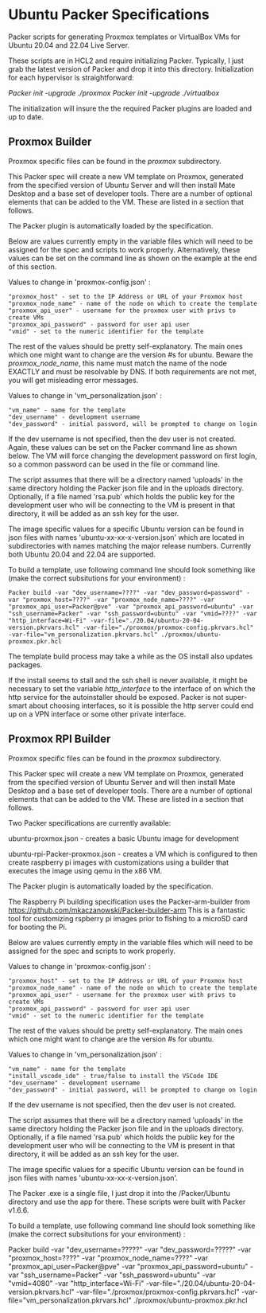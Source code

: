 # Ubuntu Packer Specifications
 
 
Packer scripts for generating Proxmox templates or VirtualBox VMs for Ubuntu 20.04 and 22.04 Live Server.

These scripts are in HCL2 and require initializing Packer.  Typically, I just grab the latest
version of Packer and drop it into this directory.  Initialization for each hypervisor
is straightforward:

*Packer init -upgrade ./proxmox*
*Packer init -upgrade ./virtualbox*

The initialization will insure the the required Packer plugins are loaded and up to date.


## Proxmox Builder

Proxmox specific files can be found in the *proxmox* subdirectory.

This Packer spec will create a new VM template on Proxmox, generated from
the specified version of Ubuntu Server and will then install Mate Desktop
and a base set of developer tools.  There are a number of optional elements that can be
added to the VM.  These are listed in a section that follows.

The Packer plugin is automatically loaded by the specification.

Below are values currently empty in the variable files which will need to
be assigned for the spec and scripts to work properly.  Alternatively, these values
can be set on the command line as shown on the example at the end of this section.

Values to change in 'proxmox-config.json' :

    "proxmox_host" - set to the IP Address or URL of your Proxmox host
    "proxmox_node_name" - name of the node on which to create the template
    "proxmox_api_user" - username for the proxmox user with privs to create VMs
    "proxmox_api_password" - password for user api user
    "vmid" - set to the numeric identifier for the template
    
The rest of the values should be pretty self-explanatory.  The main ones which
one might want to change are the version #s for ubuntu.  Beware the *proxmox_node_name*, this name must match the name of the node EXACTLY and must be resolvable by DNS.  If both requirements are not met, you will get misleading error messages.

Values to change in 'vm_personalization.json' :

    "vm_name" - name for the template
    "dev_username" - development username
    "dev_password" - initial password, will be prompted to change on login

If the dev username is not specified, then the dev user is not created.  Again, these values can be set on the Packer command line as shown below.  The VM will force changing the development password on first login, so a common password can be used in the file or command line.

The script assumes that there will be a directory named 'uploads' in the same
directory holding the Packer json file and in the uploads directory.  Optionally,
if a file named 'rsa.pub' which holds the public key for the development
user who will be connecting to the VM is present in that directory, it will be
added as an ssh key for the user.

The image specific values for a specific Ubuntu version can be found in json files
with names 'ubuntu-xx-xx-x-version.json' which are located in subdirectories with names matching the major release numbers.  Currently both Ubuntu 20.04 and 22.04 are supported.

To build a template, use following command line should look something like (make the correct subsitutions for your environment) :

~~~
Packer build -var "dev_username=????" -var "dev_password=password" -var "proxmox_host=????" -var "proxmox_node_name=????" -var "proxmox_api_user=Packer@pve" -var "proxmox_api_password=ubuntu" -var "ssh_username=Packer" -var "ssh_password=ubuntu" -var "vmid=????" -var "http_interface=Wi-Fi" -var-file="./20.04/ubuntu-20-04-version.pkrvars.hcl" -var-file="./proxmox/proxmox-config.pkrvars.hcl" -var-file="vm_personalization.pkrvars.hcl" ./proxmox/ubuntu-proxmox.pkr.hcl
~~~

The template build process may take a while as the OS install also updates packages.

If the install seems to stall and the ssh shell is never available, it might be necessary to set the variable *http_interface* to the interface of on which the http service for the autoinstaller should be exposed.  Packer is not super-smart about choosing interfaces, so it is possible the http server could end up on a VPN interface or some other private interface.


## Proxmox RPI Builder

Proxmox specific files can be found in the *proxmox* subdirectory.

This Packer spec will create a new VM template on Proxmox, generated from
the specified version of Ubuntu Server and will then install Mate Desktop
and a base set of developer tools.  There are a number of optional elements that can be
added to the VM.  These are listed in a section that follows.

Two Packer specifications are currently available:

ubuntu-proxmox.json - creates a basic Ubuntu image for development

ubuntu-rpi-Packer-proxmox.json - creates a VM which is configured to then create
raspberry pi images with customizations using a builder that executes the image 
using qemu in the x86 VM.

The Packer plugin is automatically loaded by the specification.

The Raspberry Pi building specification uses the Packer-arm-builder from https://github.com/mkaczanowski/Packer-builder-arm  This is a fantastic tool for customizing rspberry pi images prior to flshing to a microSD card for booting the Pi.

Below are values currently empty in the variable files which will need to
be assigned for the spec and scripts to work properly.


Values to change in 'proxmox-config.json' :

    "proxmox_host" - set to the IP Address or URL of your Proxmox host
    "proxmox_node_name" - name of the node on which to create the template
    "proxmox_api_user" - username for the proxmox user with privs to create VMs
    "proxmox_api_password" - password for user api user
    "vmid" - set to the numeric identifier for the template
    
The rest of the values should be pretty self-explanatory.  The main ones which
one might want to change are the version #s for ubuntu.

Values to change in 'vm_personalization.json' :

    "vm_name" - name for the template
    "install_vscode_ide" - true/false to install the VSCode IDE
    "dev_username" - development username
    "dev_password" - initial password, will be prompted to change on login

If the dev username is not specified, then the dev user is not created.

The script assumes that there will be a directory named 'uploads' in the same
directory holding the Packer json file and in the uploads directory.  Optionally,
if a file named 'rsa.pub' which holds the public key for the development
user who will be connecting to the VM is present in that directory, it will be
added as an ssh key for the user.

The image specific values for a specific Ubuntu version can be found in json files
with names 'ubuntu-xx-xx-x-version.json'.

The Packer .exe is a single file, I just drop it into the /Packer/Ubuntu directory
and use the app for there.  These scripts were built with Packer v1.6.6.


To build a template, use following command line should look something like (make the correct subsitutions for your environment) :

Packer build -var "dev_username=?????" -var "dev_password=?????" -var "proxmox_host=????" -var "proxmox_node_name=????" -var "proxmox_api_user=Packer@pve" -var "proxmox_api_password=ubuntu" -var "ssh_username=Packer" -var "ssh_password=ubuntu" -var "vmid=4080" -var "http_interface=Wi-Fi" -var-file="./20.04/ubuntu-20-04-version.pkrvars.hcl" -var-file="./proxmox/proxmox-config.pkrvars.hcl" -var-file="vm_personalization.pkrvars.hcl" ./proxmox/ubuntu-proxmox.pkr.hcl





